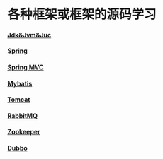 # 各种框架或框架的源码学习
#### [Jdk&Jvm&Juc](https://github.com/YangGuang19/framework-learning/blob/master/jdk_jvm_juc-learning/Jdk&Jvm&Juc.md)

#### [Spring](https://github.com/YangGuang19/framework-learning/blob/master/spring-learning/Spring.md)

#### [Spring MVC](https://github.com/YangGuang19/framework-learning/blob/master/springmvc-learning/SpringMVC.md)

#### [Mybatis](https://github.com/YangGuang19/framework-learning/blob/master/mybatis-learning/Mybatis.md)

#### [Tomcat](https://github.com/YangGuang19/framework-learning/blob/master/tomcat-9.0.30-source/Tomcat.md)

#### [RabbitMQ](https://github.com/YangGuang19/framework-learning/blob/master/rabbitmq-learning/RabbitMQ.md)

#### [Zookeeper](https://github.com/YangGuang19/framework-learning/blob/master/zookeeper-learning/Zookeeper.md)

#### [Dubbo](https://github.com/YangGuang19/framework-learning/blob/master/dubbo-learning/Dubbo.md)
